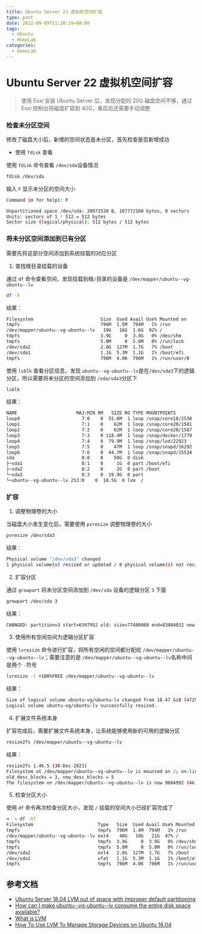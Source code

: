 ```yaml
---
title: Ubuntu Server 22 虚拟机空间扩容
type: post
date: 2022-09-09T11:20:19+08:00
tags:
  - Ubuntu
  - HomeLab
categories:
  - HomeLab
---
```


# Ubuntu Server 22 虚拟机空间扩容

> 使用 Esxi 安装 Ubuntu Server 后，发现分配的 20G 磁盘空间不够，通过 Esxi 控制台将磁盘扩容到 40G，重启后还需要手动调整

### 检查未分区空间

修改了磁盘大小后，新增的空间状态是未分区，首先检查是否新增成功

- 使用 `fdisk` 查看

使用 `fdisk` 命令查看 `/dev/sda`设备情况

```bash
fdisk /dev/sda
```

输入 `F` 显示未分区的空间大小

```bash
Command (m for help): F

Unpartitioned space /dev/sda: 20971520 B, 167772160 bytes, 0 sectors
Units: sectors of 1 * 512 = 512 bytes
Sector size (logical/physical): 512 bytes / 512 bytes
```

### 将未分区空间添加到已有分区

需要先将这部分空间添加到系统挂载的对应分区

1. 查找根目录挂载的设备

通过 `df` 命令查看空间，发现挂载到根`/`目录的设备是 `/dev/mapper/ubuntu--vg-ubuntu--lv`

```bash
df -h
```

结果：

```bash
Filesystem                         Size  Used Avail Use% Mounted on
tmpfs                              796M  1.5M  794M   1% /run
/dev/mapper/ubuntu--vg-ubuntu--lv   19G   16G  1.6G  92% /
tmpfs                              3.9G     0  3.9G   0% /dev/shm
tmpfs                              5.0M     0  5.0M   0% /run/lock
/dev/sda2                          2.0G  127M  1.7G   7% /boot
/dev/sda1                          1.1G  5.3M  1.1G   1% /boot/efi
tmpfs                              796M  4.0K  796M   1% /run/user/0
```

使用 `lsblk` 查看分区信息，发现 `ubuntu--vg-ubuntu--lv`是在`/dev/sda3`下的逻辑分区，所以需要将未分区的空间添加到 `/sda/sda3`分区下

```bash
lsblk
```

结果：

```bash
NAME                      MAJ:MIN RM   SIZE RO TYPE MOUNTPOINTS
loop0                       7:0    0  55.6M  1 loop /snap/core18/2538
loop1                       7:1    0    62M  1 loop /snap/core20/1581
loop2                       7:2    0    62M  1 loop /snap/core20/1587
loop3                       7:3    0 118.4M  1 loop /snap/docker/1779
loop4                       7:4    0  79.9M  1 loop /snap/lxd/22923
loop5                       7:5    0    47M  1 loop /snap/snapd/16292
loop6                       7:6    0  44.7M  1 loop /snap/snapd/15534
sda                         8:0    0    50G  0 disk
├─sda1                      8:1    0     1G  0 part /boot/efi
├─sda2                      8:2    0     2G  0 part /boot
└─sda3                      8:3    0  19.9G  0 part
└─ubuntu--vg-ubuntu--lv 253:0    0  18.5G  0 lvm  /
```

### 扩容

1. 调整物理卷的大小

当磁盘大小发生变化后，需要使用 `pvresize` 调整物理卷的大小

```bash
pvresize /dev/sda3
```

结果：

```bash
Physical volume "/dev/sda3" changed
1 physical volume(s) resized or updated / 0 physical volume(s) not resized
```

2. 扩容分区

通过 `growpart` 将未分区空间添加到 `/dev/sda` 设备的逻辑分区 `3` 下面

```bash
growpart /dev/sda 3
```

结果：

```bash
CHANGED: partition=3 start=6397952 old: size=77486080 end=83884032 new: size=161374175 end=167772127
```

3. 使用所有空闲空间为逻辑分区扩容

使用 `lvresize` 命令进行扩容，将所有空闲的空间都分配给 `/dev/mapper/ubuntu--vg-ubuntu--lv`；需要注意的是 `/dev/mapper/ubuntu--vg-ubuntu--lv`名称中间是两个 `-`符号

```bash
lvresize -l +100%FREE /dev/mapper/ubuntu--vg-ubuntu--lv
```

结果：

```bash
Size of logical volume ubuntu-vg/ubuntu-lv changed from 18.47 GiB (4729 extents) to <36.95 GiB (9458 extents).
Logical volume ubuntu-vg/ubuntu-lv successfully resized.
```

4. 扩展文件系统本身

扩容完成后，需要扩展文件系统本身，让系统能够使用新的可用的逻辑分区

```bash
resize2fs /dev/mapper/ubuntu--vg-ubuntu--lv
```

结果：

```bash
resize2fs 1.46.5 (30-Dec-2021)
Filesystem at /dev/mapper/ubuntu--vg-ubuntu--lv is mounted on /; on-line resizing required
old_desc_blocks = 3, new_desc_blocks = 5
The filesystem on /dev/mapper/ubuntu--vg-ubuntu--lv is now 9684992 (4k) blocks long.
```

5. 检查分区大小

使用 `df` 命令再次检查分区大小，发现 `/` 挂载的空间大小已经扩容完成了

```bash
➜  ~ df -hT
Filesystem                        Type   Size  Used Avail Use% Mounted on
tmpfs                             tmpfs  796M  1.4M  794M   1% /run
/dev/mapper/ubuntu--vg-ubuntu--lv ext4    40G   19G   21G  47% /
tmpfs                             tmpfs  3.9G     0  3.9G   0% /dev/shm
tmpfs                             tmpfs  5.0M     0  5.0M   0% /run/lock
/dev/sda2                         ext4   2.0G  127M  1.7G   7% /boot
/dev/sda1                         vfat   1.1G  5.3M  1.1G   1% /boot/efi
tmpfs                             tmpfs  796M  4.0K  796M   1% /run/user/0
```

## 参考文档

- [Ubuntu Server 18.04 LVM out of space with improper default partitioning](https://askubuntu.com/questions/1106795/ubuntu-server-18-04-lvm-out-of-space-with-improper-default-partitioning)
- [How can I make ubuntu--vg-ubuntu--lv consume the entire disk space available?](https://community.spiceworks.com/topic/2325763-how-can-i-make-ubuntu-vg-ubuntu-lv-consume-the-entire-disk-space-available)
- [What is LVM](https://wiki.ubuntu.com/Lvm)
- [How To Use LVM To Manage Storage Devices on Ubuntu 16.04](https://www.digitalocean.com/community/tutorials/how-to-use-lvm-to-manage-storage-devices-on-ubuntu-16-04)

